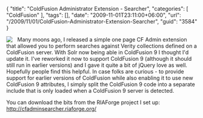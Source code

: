 {
	"title": "ColdFusion Administrator Extension - Searcher",
	"categories": [
		"ColdFusion"
	],
	"tags": [],
	"date": "2009-11-01T23:11:00+06:00",
	"url": "/2009/11/01/ColdFusion-Administrator-Extension-Searcher",
	"guid": "3584"
}

<img src="http://www.raymondcamden.com/images/cfjedi/searcher.jpg" style="padding-right:10px;" align="left" /> Many moons ago, I released a simple one page CF Admin extension that allowed you to perform searches against Verity collections defined on a ColdFusion server. With Solr now being able in ColdFusion 9 I thought I'd update it. I've reworked it now to support ColdFusion 9 (although it should still run in earlier versions) and I gave it quite a bit of jQuery love as well. Hopefully people find this helpful. In case folks are curious - to provide support for earlier versions of ColdFusion while also enabling it to use new ColdFusion 9 attributes, I simply split the ColdFusion 9 code into a separate include that is only loaded when a ColdFusion 9 server is detected. 

You can download the bits from the RIAForge project I set up: <a href="http://cfadminsearcher.riaforge.org/">http://cfadminsearcher.riaforge.org/</a>

<br clear="left">